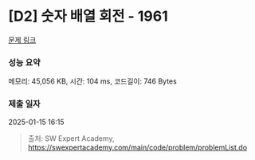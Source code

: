 # [D2] 숫자 배열 회전 - 1961 

[문제 링크](https://swexpertacademy.com/main/code/problem/problemDetail.do?contestProbId=AV5Pq-OKAVYDFAUq) 

### 성능 요약

메모리: 45,056 KB, 시간: 104 ms, 코드길이: 746 Bytes

### 제출 일자

2025-01-15 16:15



> 출처: SW Expert Academy, https://swexpertacademy.com/main/code/problem/problemList.do